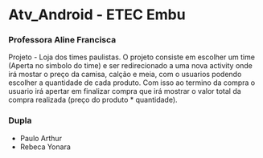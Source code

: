 # Atv_Android - ETEC Embu
### Professora Aline Francisca

Projeto - Loja dos times paulistas.
O projeto consiste em escolher um time (Aperta no simbolo do time) e ser redirecionado a uma nova activity onde irá mostar o preço da camisa, calção e meia, com o usuarios podendo escolher a quantidade de cada produto.
Com isso ao termino da compra o usuario irá apertar em finalizar compra que irá mostrar o valor total da compra realizada (preço do produto * quantidade).

### Dupla
* Paulo Arthur
* Rebeca Yonara
